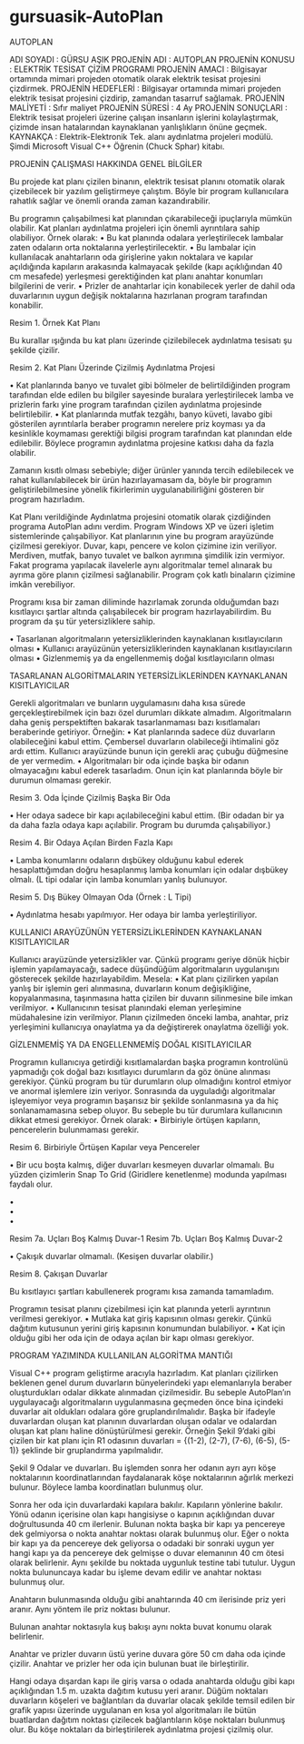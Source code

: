 gursuasik-AutoPlan
==================

AUTOPLAN

ADI SOYADI			: GÜRSU AŞIK
PROJENİN ADI 			: AUTOPLAN
PROJENİN KONUSU		: ELEKTRİK TESİSAT ÇİZİM PROGRAMI
PROJENİN AMACI		: Bilgisayar ortamında mimari projeden otomatik olarak elektrik tesisat projesini çizdirmek.
PROJENİN HEDEFLERİ		: Bilgisayar ortamında mimari projeden elektrik tesisat projesini çizdirip, zamandan tasarruf sağlamak.
PROJENİN MALİYETİ		: Sıfır maliyet
PROJENİN SÜRESİ 		: 4 Ay
PROJENİN SONUÇLARI	: Elektrik tesisat projeleri üzerine çalışan insanların işlerini kolaylaştırmak, çizimde insan hatalarından kaynaklanan yanlışlıkların önüne geçmek.
KAYNAKÇA			: Elektrik-Elektronik Tek. alanı aydınlatma projeleri modülü.
   Şimdi Microsoft Visual C++ Öğrenin (Chuck Sphar) kitabı.
   
   PROJENİN ÇALIŞMASI HAKKINDA GENEL BİLGİLER

Bu projede kat planı çizilen binanın, elektrik tesisat planını otomatik olarak çizebilecek bir yazılım geliştirmeye çalıştım. Böyle bir program kullanıcılara rahatlık sağlar ve önemli oranda zaman kazandırabilir.

Bu programın çalışabilmesi kat planından çıkarabileceği ipuçlarıyla mümkün olabilir. Kat planları aydınlatma projeleri için önemli ayrıntılara sahip olabiliyor. Örnek olarak:
•	Bu kat planında odalara yerleştirilecek lambalar zaten odaların orta noktalarına yerleştirilecektir.
•	Bu lambalar için kullanılacak anahtarların oda girişlerine yakın noktalara ve kapılar açıldığında kapıların arakasında kalmayacak şekilde (kapı açıklığından 40 cm mesafede) yerleşmesi gerektiğinden kat planı anahtar konumları bilgilerini de verir. 
•	Prizler de anahtarlar için konabilecek yerler de dahil oda duvarlarının uygun değişik noktalarına hazırlanan program tarafından konabilir.
 

Resim 1. Örnek Kat Planı

Bu kurallar ışığında bu kat planı üzerinde çizilebilecek aydınlatma tesisatı şu şekilde çizilir.
 

Resim 2. Kat Planı Üzerinde Çizilmiş Aydınlatma Projesi

•	Kat planlarında banyo ve tuvalet gibi bölmeler de belirtildiğinden program tarafından elde edilen bu bilgiler sayesinde buralara yerleştirilecek lamba ve prizlerin farkı yine program tarafından çizilen aydınlatma projesinde belirtilebilir.
•	Kat planlarında mutfak tezgâhı, banyo küveti, lavabo gibi gösterilen ayrıntılarla beraber programın nerelere priz koyması ya da kesinlikle koymaması gerektiği bilgisi program tarafından kat planından elde edilebilir. Böylece programın aydınlatma projesine katkısı daha da fazla olabilir.

Zamanın kısıtlı olması sebebiyle; diğer ürünler yanında tercih edilebilecek ve rahat kullanılabilecek bir ürün hazırlayamasam da, böyle bir programın geliştirilebilmesine yönelik fikirlerimin uygulanabilirliğini gösteren bir program hazırladım.

Kat Planı verildiğinde Aydınlatma projesini otomatik olarak çizdiğinden programa AutoPlan adını verdim.
Program Windows XP ve üzeri işletim sistemlerinde çalışabiliyor.
Kat planlarının yine bu program arayüzünde çizilmesi gerekiyor.
Duvar, kapı, pencere ve kolon çizimine izin veriliyor.
Merdiven, mutfak, banyo tuvalet ve balkon ayrımına şimdilik izin vermiyor. Fakat programa yapılacak ilavelerle aynı algoritmalar temel alınarak bu ayrıma göre planın çizilmesi sağlanabilir.
Program çok katlı binaların çizimine imkân verebiliyor.

Programı kısa bir zaman diliminde hazırlamak zorunda olduğumdan bazı kısıtlayıcı şartlar altında çalışabilecek bir program hazırlayabilirdim. Bu program da şu tür yetersizliklere sahip.

•	Tasarlanan algoritmaların yetersizliklerinden kaynaklanan kısıtlayıcıların olması
•	Kullanıcı arayüzünün yetersizliklerinden kaynaklanan kısıtlayıcıların olması
•	Gizlenmemiş ya da engellenmemiş doğal kısıtlayıcıların olması

TASARLANAN ALGORİTMALARIN YETERSİZLİKLERİNDEN KAYNAKLANAN KISITLAYICILAR

Gerekli algoritmaları ve bunların uygulamasını daha kısa sürede gerçekleştirebilmek için bazı özel durumları dikkate almadım. Algoritmaların daha geniş perspektiften bakarak tasarlanmaması bazı kısıtlamaları beraberinde getiriyor. Örneğin:
•	Kat planlarında sadece düz duvarların olabileceğini kabul ettim. Çembersel duvarların olabileceği ihtimalini göz ardı ettim. Kullanıcı arayüzünde bunun için gerekli araç çubuğu düğmesine de yer vermedim.
•	Algoritmaları bir oda içinde başka bir odanın olmayacağını kabul ederek tasarladım. Onun için kat planlarında böyle bir durumun olmaması gerekir. 
 

Resim 3. Oda İçinde Çizilmiş Başka Bir Oda

•	Her odaya sadece bir kapı açılabileceğini kabul ettim. (Bir odadan bir ya da daha fazla odaya kapı açılabilir. Program bu durumda çalışabiliyor.)
 

Resim 4. Bir Odaya Açılan Birden Fazla Kapı

•	Lamba konumlarını odaların dışbükey olduğunu kabul ederek hesaplattığımdan doğru hesaplanmış lamba konumları için odalar dışbükey olmalı. (L tipi odalar için lamba konumları yanlış bulunuyor.

 

Resim 5. Dış Bükey Olmayan Oda (Örnek : L Tipi)

•	Aydınlatma hesabı yapılmıyor. Her odaya bir lamba yerleştiriliyor.

KULLANICI ARAYÜZÜNÜN YETERSİZLİKLERİNDEN KAYNAKLANAN KISITLAYICILAR

Kullanıcı arayüzünde yetersizlikler var. Çünkü programı geriye dönük hiçbir işlemin yapılamayacağı, sadece düşündüğüm algoritmaların uygulanışını gösterecek şekilde hazırlayabildim. Mesela:
•	Kat planı çizilirken yapılan yanlış bir işlemin geri alınmasına, duvarların konum değişikliğine, kopyalanmasına, taşınmasına hatta çizilen bir duvarın silinmesine bile imkan verilmiyor.
•	Kullanıcının tesisat planındaki eleman yerleşimine müdahalesine izin verilmiyor. Planın çizilmeden önceki lamba, anahtar, priz yerleşimini kullanıcıya onaylatma ya da değiştirerek onaylatma özelliği yok.

GİZLENMEMİŞ YA DA ENGELLENMEMİŞ DOĞAL KISITLAYICILAR

Programın kullanıcıya getirdiği kısıtlamalardan başka programın kontrolünü yapmadığı çok doğal bazı kısıtlayıcı durumların da göz önüne alınması gerekiyor. Çünkü program bu tür durumların olup olmadığını kontrol etmiyor ve anormal işlemlere izin veriyor. Sonrasında da uyguladığı algoritmalar işleyemiyor veya programın başarısız bir şekilde sonlanmasına ya da hiç sonlanamamasına sebep oluyor. Bu sebeple bu tür durumlara kullanıcının dikkat etmesi gerekiyor. Örnek olarak:
•	Birbiriyle örtüşen kapıların, pencerelerin bulunmaması gerekir.

 

Resim 6. Birbiriyle Örtüşen Kapılar veya Pencereler

•	Bir ucu boşta kalmış, diğer duvarları kesmeyen duvarlar olmamalı. Bu yüzden çizimlerin Snap To Grid (Giridlere kenetlenme) modunda yapılması faydalı olur.






•	
•	
•	

Resim 7a.	 Uçları Boş Kalmış Duvar-1		Resim 7b. Uçları Boş Kalmış Duvar-2

•	Çakışık duvarlar olmamalı. (Kesişen duvarlar olabilir.)











Resim 8. Çakışan Duvarlar

Bu kısıtlayıcı şartları kabullenerek programı kısa zamanda tamamladım.

Programın tesisat planını çizebilmesi için kat planında yeterli ayrıntının verilmesi gerekiyor.
•	Mutlaka kat giriş kapısının olması gerekir. Çünkü dağıtım kutusunun yerini giriş kapısının konumundan bulabiliyor.
•	Kat için olduğu gibi her oda için de odaya açılan bir kapı olması gerekiyor.

PROGRAM YAZIMINDA KULLANILAN ALGORİTMA MANTIĞI

Visual C++ program geliştirme aracıyla hazırladım. 
Kat planları çizilirken beklenen genel durum duvarların bünyelerindeki yapı elemanlarıyla beraber oluşturdukları odalar dikkate alınmadan çizilmesidir. Bu sebeple AutoPlan’ın uygulayacağı algoritmaların uygulanmasına geçmeden önce bina içindeki duvarlar ait oldukları odalara göre gruplandırılmalıdır. Başka bir ifadeyle duvarlardan oluşan kat planının duvarlardan oluşan odalar ve odalardan oluşan kat planı haline dönüştürülmesi gerekir.
Örneğin Şekil 9’daki gibi çizilen bir kat planı için R1 odasının duvarları = {(1-2), (2-7), (7-6), (6-5), (5-1)} şeklinde bir gruplandırma yapılmalıdır.
 
Şekil 9 Odalar ve duvarları.
Bu işlemden sonra her odanın ayrı ayrı köşe noktalarının koordinatlarından faydalanarak köşe noktalarının ağırlık merkezi bulunur. 
Böylece lamba koordinatları bulunmuş olur.

Sonra her oda için duvarlardaki kapılara bakılır. Kapıların yönlerine bakılır. Yönü odanın içerisine olan kapı hangisiyse o kapının açıklığından duvar doğrultusunda 40 cm ilerlenir. Bulunan nokta başka bir kapı ya pencereye dek gelmiyorsa o nokta anahtar noktası olarak bulunmuş olur. Eğer o nokta bir kapı ya da pencereye dek geliyorsa o odadaki bir sonraki uygun yer hangi kapı ya da pencereye dek gelmişse o duvar elemanının 40 cm ötesi olarak belirlenir. Aynı şekilde bu noktada uygunluk testine tabi tutulur. Uygun nokta bulununcaya kadar bu işleme devam edilir ve anahtar noktası bulunmuş olur.

Anahtarın bulunmasında olduğu gibi anahtarında 40 cm ilerisinde priz yeri aranır. Aynı yöntem ile priz noktası bulunur.

Bulunan anahtar noktasıyla kuş bakışı aynı nokta buvat konumu olarak belirlenir.

Anahtar ve prizler duvarın üstü yerine duvara göre 50 cm daha oda içinde çizilir.
Anahtar ve  prizler her oda için bulunan buat ile birleştirilir.

Hangi odaya dışardan kapı ile giriş varsa o odada anahtarda olduğu gibi kapı açıklığından 1.5 m. uzakta dağıtım kutusu yeri aranır.
Düğüm noktaları duvarların köşeleri ve bağlantıları da duvarlar olacak şekilde temsil edilen bir grafik yapısı üzerinde uygulanan en kısa yol algoritmaları ile bütün buatlardan dağıtım noktası çizilecek bağlantıların köşe noktaları bulunmuş olur. Bu köşe noktaları da birleştirilerek aydınlatma projesi çizilmiş olur.
